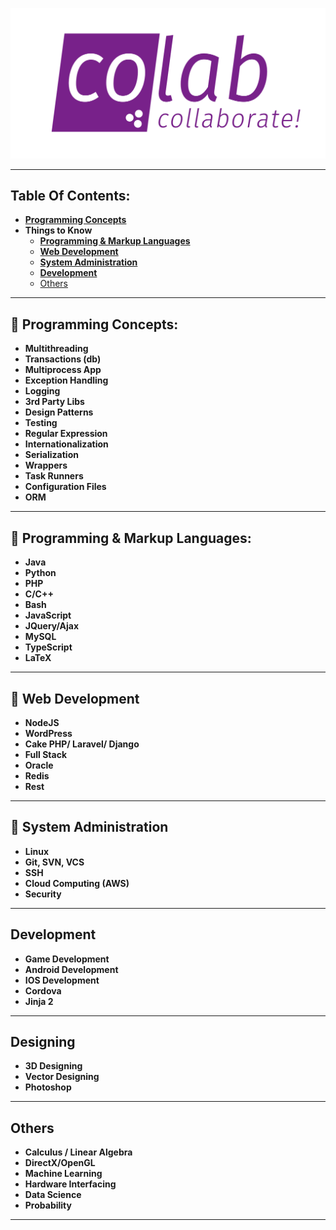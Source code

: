 ![Blank](https://github.com/COLAB-NU/programming-skills/blob/master/imgs/colab)

---

## Table Of Contents:

<a name="contents"></a>

- [**Programming Concepts**](#programming-skills)
- **Things to Know**
  - [**Programming & Markup Languages**](#languages)
  - [**Web Development**](#web-dev)
  - [**System Administration**](#sys-admin)
  - [**Development**](#devs)
  - [Others](#others)

---

<a name="programming-skills"></a>

## :diamond_shape_with_a_dot_inside: Programming Concepts:

- **Multithreading**
- **Transactions (db)**
- **Multiprocess App**
- **Exception Handling**
- **Logging**
- **3rd Party Libs**
- **Design Patterns**
- **Testing**
- **Regular Expression**
- **Internationalization**
- **Serialization**
- **Wrappers**
- **Task Runners**
- **Configuration Files**
- **ORM**

---

<a name="languages"></a>

## :diamond_shape_with_a_dot_inside: Programming & Markup Languages:

- **Java**
- **Python**
- **PHP**
- **C/C++**
- **Bash**
- **JavaScript**
- **JQuery/Ajax**
- **MySQL**
- **TypeScript**
- **LaTeX**

---

<a name="web-dev"></a>

## :diamond_shape_with_a_dot_inside: Web Development

- **NodeJS**
- **WordPress**
- **Cake PHP/ Laravel/ Django**
- **Full Stack**
- **Oracle**
- **Redis**
- **Rest**

---

<a name="sys-admin"></a>

## :diamond_shape_with_a_dot_inside: System Administration

- **Linux**
- **Git, SVN, VCS**
- **SSH**
- **Cloud Computing (AWS)**
- **Security**

---

<a name="devs"></a>

## Development

- **Game Development**
- **Android Development**
- **IOS Development**
- **Cordova**
- **Jinja 2**

---

<a name="Designing"></a>

## Designing

- **3D Designing**
- **Vector Designing**
- **Photoshop**

---

<a name="others"></a>

## Others

- **Calculus / Linear Algebra**
- **DirectX/OpenGL**
- **Machine Learning**
- **Hardware Interfacing**
- **Data Science**
- **Probability**

---
